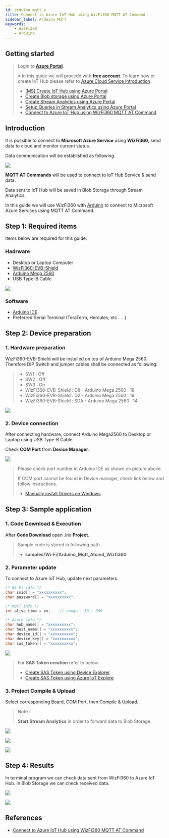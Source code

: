 ```yaml
---
id: arduino_mqtt_e
title: Connect to Azure IoT Hub using WizFi360 MQTT AT Command
sidebar_label: Arduino MQTT
keywords:
    - WizFi360
    - Arduino
---
```


## Getting started

> Login to [**Azure Portal**][Link-Azure-Portal].
>
> ※ In this guide we will procedd with [**free account**][Link-Azure-Account-Free].
> To learn how to create IoT Hub please refer to [Azure Cloud Service Introduction][Link-Azure_Cloud_Introduction].
>
> * [[MS] Create IoT Hub using Azure Portal][Link-Create_IoT_Hub_Through_Azure_Portal]
> * [Create Blob storage using Azure Portal][Link-Create_Blob_Storage_Through_Azure_Portal]
> * [Create Stream Analytics using Azure Portal][Link-Create_Stream_Analytics_Through_Azure_Portal]
> * [Setup Queries in Stream Analytics using Azure Portal][Link-Configure_Stream_Analytics_Job_Input_Output_And_Define_The_Transformation_Query_Through_Azure_Portal]
> * [Connect to Azure IoT Hub using WizFi360 MQTT AT Command][Link-Standalone_Mqtt_Atcmd_Wizfi360]

## Introduction

It is possible to connect to **Microsoft Azure Service** using **WizFi360**, send data to cloud and monitor current status.

Data communication will be established as following.

![][Link-Data_Communication_Structure]

**MQTT AT Commands** will be used to connect to IoT Hub Service & send data.

Data sent to IoT Hub will be saved in Blob Storage through Stream Analytics.

In this guide we will use WizFi360 with [Arduino][Link-Arduino] to connect to Microsoft Azure Services using MQTT AT Command.


## Step 1: Required items

Items below are required for this guide.

### Hadrware
 - Desktop or Laptop Computer
 - [WizFi360-EVB-Shield][Link-Wizfi360-Evb-Shield]
 - [Arduino Mega 2560][Link-Arduino_Mega_2560]
 - USB Type-B Cable

 ![][Link-Required_Item]

### Software
 - [Arduino IDE][Link-Arduino_Ide]
 - Preferred Serial Terminal (TeraTerm, Hercules, etc . . .)

## Step 2: Device preparation

### 1. Hardware preparation

WizFi360-EVB-Shield will be installed on top of Arduino Mega 2560. Therefore DIP Switch and jumper cables shall be connected as following:

> * SW1 : Off
> * SW2 : Off
> * SW3 : On
> * WizFi360-EVB-Shield : D8 - Arduino Mega 2560 : 18
> * WizFi360-EVB-Shield : D2 - Arduino Mega 2560 : 19
> * WizFi360-EVB-Shield : SDA - Arduino Mega 2560 : 14

![][Link-Set_Wizfi360_Evb_Shield_Dip_Sw]

### 2. Device connection

After connecting hardware, connect Arduino Mega2560 to Desktop or Laptop using USB Type-B Cable.

Check **COM Port** from **Device Manager**.

![][Link-Device-Management]

> Please check port number in Arduino IDE as shown on picture above.
>
> If COM port cannot be found in Device manager, check link below and follow instructions.
>
> * [Manually install Drivers on Windows][Link-Manually_Install_Drivers_On_Windows]

## Step 3: Sample application

### 1. Code Download & Execution

After **Code Download** open .ino **Project**.

> Sample code is stored in following path.
>
> * **samples/Wi-Fi/Arduino_Mqtt_Atcmd_Wizfi360**

### 2. Parameter update

To connect to Azure IoT Hub, update next parameters.

```cpp
/* Wi-Fi info */
char ssid[] = "xxxxxxxxxx";
char password[] = "xxxxxxxxxx";

/* MQTT info */
int alive_time = xx;    // range : 30 ~ 300

/* Azure info */
char hub_name[] = "xxxxxxxxxx";
char host_name[] = "xxxxxxxxxx";
char device_id[] = "xxxxxxxxxx";
char device_key[] = "xxxxxxxxxx";
char sas_token[] = "xxxxxxxxxx";
```

![][Link-Execute_Project_Through_Arduino_Ide_1]

> For **SAS Token creation** refer to below.
>
> * [Create SAS Token using Device Explorer][Link-Create_Sas_Token_Through_Device_Explorer]
> * [Create SAS Token using Azure IoT Explore][Link-Create_Sas_Token_Through_Azure_Iot_Explorer]

### 3. Project Compile & Upload

Select corresponding Board, COM Port, then Compile & Upload.

> Note :
>
> **Start Stream Analytics** in order to forward data to Blob Storage.

![][Link-Execute_Project_Through_Arduino_Ide_2]

![][Link-Execute_Project_Through_Arduino_Ide_3]

![][Link-Execute_Project_Through_Arduino_Ide_4]


## Step 4: Results

In terminal program we can check data sent from WizFi360 to Azure IoT Hub. In Blob Storage we can check received data.

![][Link-Result_Execute_Project_Through_Arduino_Ide_1]

![][Link-Result_Execute_Project_Through_Arduino_Ide_2]


## References

- [Connect to Azure IoT Hub using WizFi360 MQTT AT Command][Link-Standalone_Mqtt_Atcmd_Wizfi360]



[Link-Azure-Portal]: https://portal.azure.com/
[Link-Azure-Account-Free]: https://azure.microsoft.com/ko-kr/free/
[Link-Azure_Cloud_Introduction]: https://github.com/Wiznet/azure-iot-kr/tree/master/docs/Azure_Cloud
[Link-Create_IoT_Hub_Through_Azure_Portal]: https://docs.microsoft.com/ko-kr/azure/iot-hub/iot-hub-create-through-portal
[Link-Create_Blob_Storage_Through_Azure_Portal]: https://github.com/Wiznet/azure-iot-kr/blob/master/docs/Azure_Cloud/create_blob_storage_through_azure_portal.md
[Link-Create_Stream_Analytics_Through_Azure_Portal]: https://github.com/Wiznet/azure-iot-kr/blob/master/docs/Azure_Cloud/create_stream_analytics_through_azure_portal.md
[Link-Configure_Stream_Analytics_Job_Input_Output_And_Define_The_Transformation_Query_Through_Azure_Portal]: https://github.com/Wiznet/azure-iot-kr/blob/master/docs/Azure_Cloud/configure_stream_analytics_job_input_output_and_define_the_transformation_query_through_azure_portal.md
[Link-Data_Communication_Structure]: /Document/img/azure_cloud/mqtt_data_communication_structure.png
[Link-Arduino]: https://www.arduino.cc/
[Link-Wizfi360-Evb-Shield]: https://wizwiki.net/wiki/doku.php/products:wizfi360:start
[Link-Arduino_Mega_2560]: https://store.arduino.cc/usa/mega-2560-r3
[Link-Required_Item]: /Document/img/azure_cloud/mqtt_atcmd_wizfi360_required_item_3.png
[Link-Arduino_Ide]: https://www.arduino.cc/en/main/software
[Link-Set_Wizfi360_Evb_Shield_Dip_Sw]: /Document/img/azure_cloud/set_wizfi360_evb_shield_dip_sw_3.png
[Link-Device-Management]: /Document/img/azure_cloud/device_management_3.png
[Link-Manually_Install_Drivers_On_Windows]: https://www.arduino.cc/en/Guide/DriverInstallation
[Link-Execute_Project_Through_Arduino_Ide_1]: /Document/img/azure_cloud/execute_project_through_arduino_ide_1.png
[Link-Create_Sas_Token_Through_Device_Explorer]: https://github.com/Wiznet/azure-iot-kr/tree/master/docs/Azure_Cloud/create_sas_token_through_device_explorer.md
[Link-Create_Sas_Token_Through_Azure_Iot_Explorer]: https://github.com/Wiznet/azure-iot-kr/tree/master/docs/Azure_Cloud/create_sas_token_through_azure_iot_explorer.md
[Link-Execute_Project_Through_Arduino_Ide_2]: /Document/img/azure_cloud/execute_project_through_arduino_ide_2.png
[Link-Execute_Project_Through_Arduino_Ide_3]: /Document/img/azure_cloud/execute_project_through_arduino_ide_3.png
[Link-Execute_Project_Through_Arduino_Ide_4]: /Document/img/azure_cloud/execute_project_through_arduino_ide_4.png
[Link-Result_Execute_Project_Through_Arduino_Ide_1]: /Document/img/azure_cloud/result_execute_project_through_arduino_ide_1.png
[Link-Result_Execute_Project_Through_Arduino_Ide_2]: /Document/img/azure_cloud/result_execute_project_through_arduino_ide_2.png
[Link-Standalone_Mqtt_Atcmd_Wizfi360]: https://github.com/Wiznet/azure-iot-kr/blob/master/docs/IoT_device/Connectivities/Wi-Fi/standalone_mqtt_atcmd_wizfi360.md